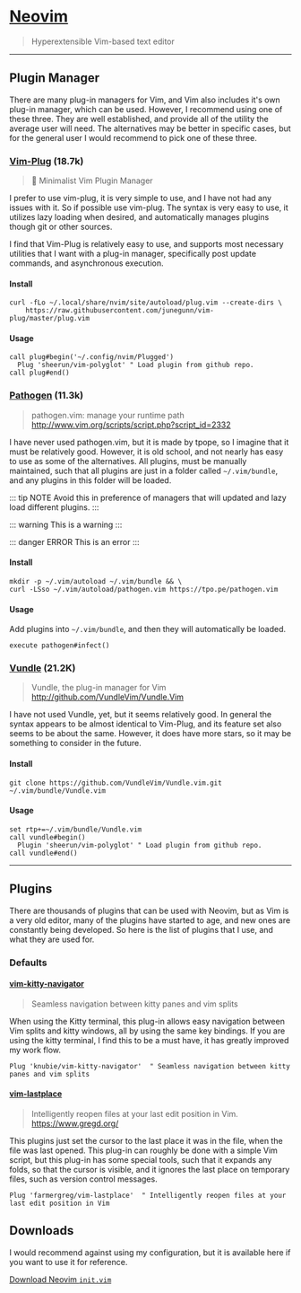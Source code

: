 # [Neovim](https://neovim.io)

> Hyperextensible Vim-based text editor

---

## Plugin Manager

There are many plug-in managers for Vim, and Vim also includes it's own plug-in
manager, which can be used. However, I recommend using one of these three. They
are well established, and provide all of the utility the average user will need.
The alternatives may be better in specific cases, but for the general user I
would recommend to pick one of these three.

### [Vim-Plug](https://github.com/junegunn/vim-plug) (18.7k)

> :hibiscus: Minimalist Vim Plugin Manager

I prefer to use vim-plug, it is very simple to use, and I have not had any
issues with it. So if possible use vim-plug. The syntax is very easy to use, it
utilizes lazy loading when desired, and automatically manages plugins though
git or other sources.

I find that Vim-Plug is relatively easy to use, and supports most necessary
utilities that I want with a plug-in manager, specifically post update commands,
and asynchronous execution.

#### Install

```shell
curl -fLo ~/.local/share/nvim/site/autoload/plug.vim --create-dirs \
    https://raw.githubusercontent.com/junegunn/vim-plug/master/plug.vim
```

#### Usage

```vim
call plug#begin('~/.config/nvim/Plugged')
  Plug 'sheerun/vim-polyglot' " Load plugin from github repo.
call plug#end()
```

### [Pathogen](https://github.com/tpope/vim-pathogen) (11.3k)

> pathogen.vim: manage your runtime path http://www.vim.org/scripts/script.php?script_id=2332

I have never used pathogen.vim, but it is made by tpope, so I imagine that it
must be relatively good. However, it is old school, and not nearly has easy to
use as some of the alternatives. All plugins, must be manually maintained, such
that all plugins are just in a folder called `~/.vim/bundle`, and any plugins
in this folder will be loaded.

::: tip NOTE
Avoid this in preference of managers that will updated and lazy load different
plugins.
:::

::: warning
This is a warning
:::

::: danger ERROR
This is an error
:::

#### Install

```shell
mkdir -p ~/.vim/autoload ~/.vim/bundle && \
curl -LSso ~/.vim/autoload/pathogen.vim https://tpo.pe/pathogen.vim
```

#### Usage

Add plugins into `~/.vim/bundle`, and then they will automatically be loaded.

```vim
execute pathogen#infect()
```

### [Vundle](https://github.com/VundleVim/Vundle.vim) (21.2K)

> Vundle, the plug-in manager for Vim http://github.com/VundleVim/Vundle.Vim

I have not used Vundle, yet, but it seems relatively good. In general the syntax
appears to be almost identical to Vim-Plug, and its feature set also seems to be
about the same. However, it does have more stars, so it may be something to
consider in the future.

#### Install

```shell
git clone https://github.com/VundleVim/Vundle.vim.git ~/.vim/bundle/Vundle.vim
```

#### Usage

```vim
set rtp+=~/.vim/bundle/Vundle.vim
call vundle#begin()
  Plugin 'sheerun/vim-polyglot' " Load plugin from github repo.
call vundle#end()
```

---

## Plugins

There are thousands of plugins that can be used with Neovim, but as Vim is a
very old editor, many of the plugins have started to age, and new ones are
constantly being developed. So here is the list of plugins that I use, and what
they are used for.

### Defaults

#### [vim-kitty-navigator](https://github.com/knubie/vim-kitty-navigator)

> Seamless navigation between kitty panes and vim splits

When using the Kitty terminal, this plug-in allows easy navigation between Vim
splits and kitty windows, all by using the same key bindings. If you are using
the kitty terminal, I find this to be a must have, it has greatly improved my
work flow.

```vim
Plug 'knubie/vim-kitty-navigator'  " Seamless navigation between kitty panes and vim splits
```

#### [vim-lastplace](https://github.com/farmergreg/vim-lastplace)

> Intelligently reopen files at your last edit position in Vim. https://www.gregd.org/

This plugins just set the cursor to the last place it was in the file, when the
file was last opened. This plug-in can roughly be done with a simple Vim script,
but this plug-in has some special tools, such that it expands any folds, so that
the cursor is visible, and it ignores the last place on temporary files, such as
version control messages.

```vim
Plug 'farmergreg/vim-lastplace'  " Intelligently reopen files at your last edit position in Vim
```

## Downloads

I would recommend against using my configuration, but it is available here if
you want to use it for reference.

[Download Neovim `init.vim`](/assets/laptop.init.vim)

